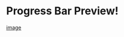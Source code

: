  # Progress Bar Preview!
 
 [image](https://github.com/kiruthikadev-r/progressBar/assets/146549751/224f1186-6689-46d7-b06b-cf1854a883c3)
